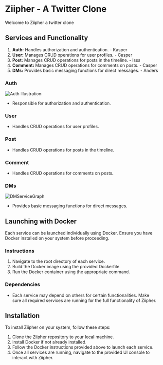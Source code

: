 # Ziipher - A Twitter Clone

Welcome to Ziipher a twitter clone

## Services and Functionality

1. **Auth:** Handles authorization and authentication. - Kasper
2. **User:** Manages CRUD operations for user profiles. - Casper
3. **Post:** Manages CRUD operations for posts in the timeline. - Issa
4. **Comment:** Manages CRUD operations for comments on posts. - Casper
5. **DMs:** Provides basic messaging functions for direct messages. - Anders

### Auth
![Auth Illustration](https://github.com/zeroject/Ziipher/assets/91524039/ae2cb0bc-0a60-4262-a084-384d2fe049aa)
- Responsible for authorization and authentication.

### User
- Handles CRUD operations for user profiles.

### Post
- Handles CRUD operations for posts in the timeline.

### Comment
- Handles CRUD operations for comments on posts.

### DMs
![DMServiceGraph](https://github.com/zeroject/Ziipher/assets/91528409/d6b326ff-4034-405c-a34d-cdebb54fd1fb)
- Provides basic messaging functions for direct messages.

## Launching with Docker

Each service can be launched individually using Docker. Ensure you have Docker installed on your system before proceeding.

### Instructions
1. Navigate to the root directory of each service.
2. Build the Docker image using the provided Dockerfile.
3. Run the Docker container using the appropriate command.

### Dependencies

- Each service may depend on others for certain functionalities. Make sure all required services are running for the full functionality of Ziipher.

## Installation

To install Ziipher on your system, follow these steps:

1. Clone the Ziipher repository to your local machine.
2. Install Docker if not already installed.
3. Follow the Docker instructions provided above to launch each service.
4. Once all services are running, navigate to the provided UI console to interact with Ziipher.
